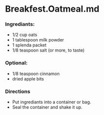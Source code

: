 # Breakfest.Oatmeal.md

### Ingrediants:
- 1/2 cup oats
- 1 tablespoon milk powder
- 1 splenda packet
- 1/8 teaspoon salt (or more, to taste)

### Optional:
- 1/8 teaspoon cinnamon
- dried apple bits

### Directions
- Put ingrediants into a container or bag. 
- Seal the container and shake it up.
